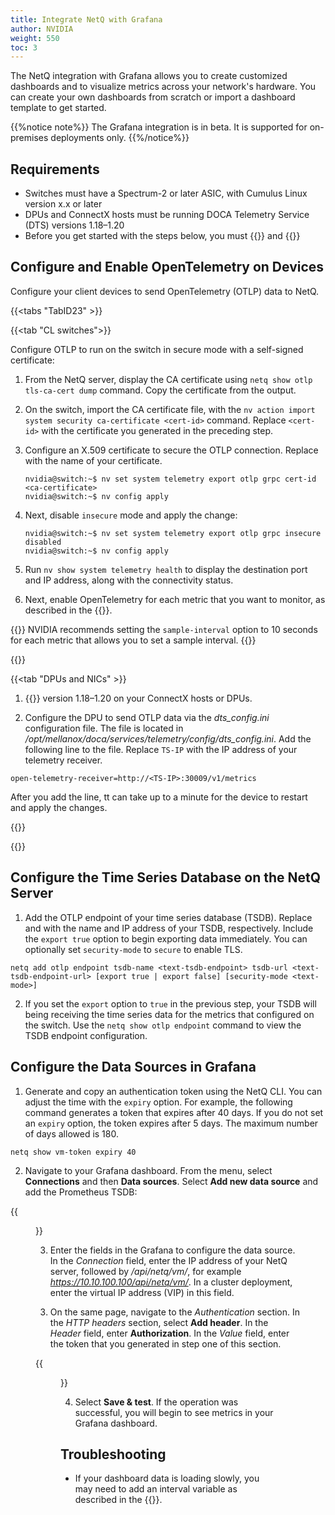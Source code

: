 ```yaml
---
title: Integrate NetQ with Grafana
author: NVIDIA
weight: 550
toc: 3
---
```


The NetQ integration with Grafana allows you to create customized dashboards and to visualize metrics across your network's hardware. You can create your own dashboards from scratch or import a dashboard template to get started.
<!--
{{<figure src="/images/netq/grafana-dash-415.png" alt="Grafana dashboard displaying GPU statistics" width="1200">}}
-->
{{%notice note%}}
The Grafana integration is in beta. It is supported for on-premises deployments only.
{{%/notice%}}

## Requirements

- Switches must have a Spectrum-2 or later ASIC, with Cumulus Linux version x.x or later
- DPUs and ConnectX hosts must be running DOCA Telemetry Service (DTS) versions 1.18–1.20
- Before you get started with the steps below, you must {{<exlink url="https://grafana.com/docs/grafana/latest/setup-grafana/installation/" text="install Grafana">}} and {{<exlink url="https://grafana.com/docs/grafana/latest/setup-grafana/start-restart-grafana/" text="start the Grafana server">}}

## Configure and Enable OpenTelemetry on Devices

Configure your client devices to send OpenTelemetry (OTLP) data to NetQ.

{{<tabs "TabID23" >}}

{{<tab "CL switches">}}

Configure OTLP to run on the switch in secure mode with a self-signed certificate:

1. From the NetQ server, display the CA certificate using `netq show otlp tls-ca-cert dump` command. Copy the certificate from the output.

2. On the switch, import the CA certificate file, with the `nv action import system security ca-certificate <cert-id>` command. Replace `<cert-id>` with the certificate you generated in the preceding step.

3. Configure an X.509 certificate to secure the OTLP connection. Replace <ca-certifcate> with the name of your certificate.

   ```
   nvidia@switch:~$ nv set system telemetry export otlp grpc cert-id <ca-certificate>
   nvidia@switch:~$ nv config apply
   ```

4. Next, disable `insecure` mode and apply the change:
    
    ```
   nvidia@switch:~$ nv set system telemetry export otlp grpc insecure disabled
   nvidia@switch:~$ nv config apply
   ```
5. Run `nv show system telemetry health` to display the destination port and IP address, along with the connectivity status.

6. Next, enable OpenTelemetry for each metric that you want to monitor, as described in the {{<exlink url="https://docs.nvidia.com/networking-ethernet-software/cumulus-linux/Monitoring-and-Troubleshooting/Open-Telemetry-Export/" text="Cumulus Linux documentation">}}. <!--should I move this to the beginning of this section?-->

{{<notice info>}}
NVIDIA recommends setting the <code>sample-interval</code> option to 10 seconds for each metric that allows you to set a sample interval.
{{</notice>}}

{{</tab>}}

{{<tab "DPUs and NICs" >}}

1. {{<link title="Install NIC and DPU Agents" text="Install DOCA Telemetry Service (DTS)">}} version 1.18–1.20 on your ConnectX hosts or DPUs. 

2. Configure the DPU to send OTLP data via the *dts_config.ini* configuration file. The file is located in */opt/mellanox/doca/services/telemetry/config/dts_config.ini*. Add the following line to the file. Replace `TS-IP` with the IP address of your telemetry receiver. 

```
open-telemetry-receiver=http://<TS-IP>:30009/v1/metrics
```
After you add the line, tt can take up to a minute for the device to restart and apply the changes.

{{</tab>}}

{{</tabs>}}

## Configure the Time Series Database on the NetQ Server

1. Add the OTLP endpoint of your time series database (TSDB). Replace <text-tsdb-endpoint> and <text-tsdb-endpoint-url> with the name and IP address of your TSDB, respectively. Include the `export true` option to begin exporting data immediately. You can optionally set `security-mode` to `secure` to enable TLS.

```
netq add otlp endpoint tsdb-name <text-tsdb-endpoint> tsdb-url <text-tsdb-endpoint-url> [export true | export false] [security-mode <text-mode>]
```

2. If you set the `export` option to `true` in the previous step, your TSDB will being receiving the time series data for the metrics that configured on the switch. Use the `netq show otlp endpoint` command to view the TSDB endpoint configuration.


## Configure the Data Sources in Grafana

1. Generate and copy an authentication token using the NetQ CLI. You can adjust the time with the `expiry` option. For example, the following command generates a token that expires after 40 days. If you do not set an `expiry` option, the token expires after 5 days. The maximum number of days allowed is 180.

```
netq show vm-token expiry 40
```

2. Navigate to your Grafana dashboard. From the menu, select **Connections** and then **Data sources**. Select **Add new data source** and add the Prometheus TSDB:

{{<figure src="/images/netq/grafana-prom-415.png" alt="" width="1200">}}

3. Enter the fields in the Grafana to configure the data source. In the *Connection* field, enter the IP address of your NetQ server, followed by */api/netq/vm/*, for example *https://10.10.100.100/api/netq/vm/*. In a cluster deployment, enter the virtual IP address (VIP) in this field. 

<!--insert pic-->

3. On the same page, navigate to the *Authentication* section. In the *HTTP headers* section, select **Add header**. In the *Header* field, enter **Authorization**. In the *Value* field, enter the token that you generated in step one of this section.

{{<figure src="/images/netq/grafana-header-415.png" alt="" width="1000">}}

4. Select **Save & test**. If the operation was successful, you will begin to see metrics in your Grafana dashboard. 

<!--
## Import a Dashboard Template

To import a preconfigured dashboard into your Grafana instance, following the steps in the {{<exlink url="https://grafana.com/docs/grafana/latest/dashboards/build-dashboards/import-dashboards/" text="Grafana documentation">}}. You can download the dashboard JSON files from the NetQ Grafana Dashboard Github repo.

-->

## Troubleshooting

- If your dashboard data is loading slowly, you may need to add an interval variable as described in the {{<exlink url="https://grafana.com/docs/grafana/latest/dashboards/variables/add-template-variables/#add-an-interval-variable" text="Grafana documentation">}}.